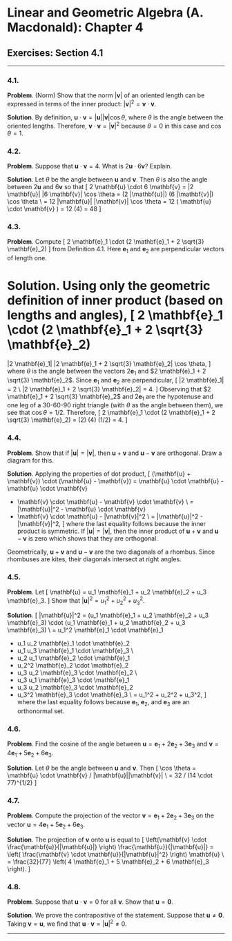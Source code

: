 Linear and Geometric Algebra (A. Macdonald): Chapter 4
======================================================

## Exercises: Section 4.1

-------------------------------------------------------------------------------

### 4.1.

__Problem__. (Norm) Show that the norm $|\mathbf{v}|$ of an oriented length
can be expressed in terms of the inner product:
$|\mathbf{v}|^2 = \mathbf{v} \cdot \mathbf{v}$.

__Solution__. By definition, $\mathbf{u} \cdot \mathbf{v} =
|\mathbf{u}| |\mathbf{v}| \cos \theta$, where $\theta$ is the angle between the oriented lengths.
Therefore, $\mathbf{v} \cdot \mathbf{v} = |\mathbf{v}|^2$ because $\theta = 0$
in this case and $\cos \theta = 1$.

### 4.2.

__Problem__. Suppose that $\mathbf{u} \cdot \mathbf{v} = 4$. What is
$2 \mathbf{u} \cdot 6 \mathbf{v}$? Explain.

__Solution__. Let $\theta$ be the angle between $\mathbf{u}$ and $\mathbf{v}$.
Then $\theta$ is also the angle between $2 \mathbf{u}$ and $6 \mathbf{v}$ so
that
\[
2 \mathbf{u} \cdot 6 \mathbf{v}
= |2 \mathbf{u}| |6 \mathbf{v}| \cos \theta
= (2 |\mathbf{u}|) (6 |\mathbf{v}|) \cos \theta \\
= 12 |\mathbf{u}| |\mathbf{v}| \cos \theta
= 12 ( \mathbf{u} \cdot \mathbf{v} )
= 12 (4) = 48
\]

### 4.3.

__Problem__. Compute
\[
2 \mathbf{e}_1 \cdot (2 \mathbf{e}_1 + 2 \sqrt{3} \mathbf{e}_2)
\]
from Definition 4.1. Here $\mathbf{e}_1$ and $\mathbf{e}_2$ are perpendicular
vectors of length one.

__Solution__. Using only the geometric definition of inner product (based on
lengths and angles),
\[
2 \mathbf{e}_1 \cdot (2 \mathbf{e}_1 + 2 \sqrt{3} \mathbf{e}_2)
=
|2 \mathbf{e}_1| |2 \mathbf{e}_1 + 2 \sqrt{3} \mathbf{e}_2| \cos \theta,
\]
where $\theta$ is the angle between the vectors $2 \mathbf{e}_1$ and
$2 \mathbf{e}_1 + 2 \sqrt{3} \mathbf{e}_2$. Since $\mathbf{e}_1$ and
$\mathbf{e}_2$ are perpendicular,
\[
|2 \mathbf{e}_1| = 2 \\
|2 \mathbf{e}_1 + 2 \sqrt{3} \mathbf{e}_2| = 4.
\]
Observing that $2 \mathbf{e}_1 + 2 \sqrt{3} \mathbf{e}_2$ and $2 \mathbf{e}_1$
are the hypotenuse and one leg of a 30-60-90 right triangle (with $\theta$ as
the angle between them), we see that $\cos \theta = 1/2$. Therefore,
\[
2 \mathbf{e}_1 \cdot (2 \mathbf{e}_1 + 2 \sqrt{3} \mathbf{e}_2)
= (2) (4) (1/2) = 4.
\]

### 4.4.

__Problem__. Show that if $|\mathbf{u}| = |\mathbf{v}|$, then
$\mathbf{u} + \mathbf{v}$ and $\mathbf{u} - \mathbf{v}$ are orthogonal. Draw
a diagram for this.

__Solution__. Applying the properties of dot product,
\[
(\mathbf{u} + \mathbf{v}) \cdot (\mathbf{u} - \mathbf{v})
=   \mathbf{u} \cdot \mathbf{u} - \mathbf{u} \cdot \mathbf{v}
  + \mathbf{v} \cdot \mathbf{u} - \mathbf{v} \cdot \mathbf{v} \\
=   |\mathbf{u}|^2 - \mathbf{u} \cdot \mathbf{v}
  + \mathbf{v} \cdot \mathbf{u} - |\mathbf{v}|^2 \\
=   |\mathbf{u}|^2 - |\mathbf{v}|^2,
\]
where the last equality follows because the inner product is symmetric.
If $|\mathbf{u}| = |\mathbf{v}|$, then the inner product of
$\mathbf{u} + \mathbf{v}$ and $\mathbf{u} - \mathbf{v}$ is zero which shows
that they are orthogonal.

Geometrically, $\mathbf{u} + \mathbf{v}$ and $\mathbf{u} - \mathbf{v}$ are
the two diagonals of a rhombus. Since rhombuses are kites, their diagonals
intersect at right angles.

### 4.5.

__Problem__. Let
\[
\mathbf{u} = u_1 \mathbf{e}_1 + u_2 \mathbf{e}_2 + u_3 \mathbf{e}_3.
\]
Show that $|\mathbf{u}|^2 = u_1^2 + u_2^2 + u_3^2$.

__Solution__.
\[
|\mathbf{u}|^2
=       (u_1 \mathbf{e}_1 + u_2 \mathbf{e}_2 + u_3 \mathbf{e}_3)
  \cdot (u_1 \mathbf{e}_1 + u_2 \mathbf{e}_2 + u_3 \mathbf{e}_3) \\
=   u_1^2 \mathbf{e}_1 \cdot \mathbf{e}_1
  + u_1 u_2 \mathbf{e}_1 \cdot \mathbf{e}_2
  + u_1 u_3 \mathbf{e}_1 \cdot \mathbf{e}_3 \\
  + u_2 u_1 \mathbf{e}_2 \cdot \mathbf{e}_1
  + u_2^2 \mathbf{e}_2 \cdot \mathbf{e}_2
  + u_3 u_2 \mathbf{e}_3 \cdot \mathbf{e}_2 \\
  + u_3 u_1 \mathbf{e}_3 \cdot \mathbf{e}_1
  + u_3 u_2 \mathbf{e}_3 \cdot \mathbf{e}_2
  + u_3^2 \mathbf{e}_3 \cdot \mathbf{e}_3 \\
= u_1^2 + u_2^2 + u_3^2,
\]
where the last equality follows because $\mathbf{e}_1$, $\mathbf{e}_2$, and
$\mathbf{e}_3$ are an orthonormal set.

### 4.6.

__Problem__. Find the cosine of the angle between
$\mathbf{u} = \mathbf{e}_1 + 2 \mathbf{e}_2 + 3 \mathbf{e}_3$
and
$\mathbf{v} = 4 \mathbf{e}_1 + 5 \mathbf{e}_2 + 6 \mathbf{e}_3$.

__Solution__. Let $\theta$ be the angle between $\mathbf{u}$ and $\mathbf{v}$.
Then
\[
\cos \theta = \mathbf{u} \cdot \mathbf{v} / |\mathbf{u}||\mathbf{v}| \\
= 32 / (14 \cdot 77)^{1/2}
\]

### 4.7.

__Problem__. Compute the projection of the vector
$\mathbf{v} = \mathbf{e}_1 + 2 \mathbf{e}_2 + 3 \mathbf{e}_3$
on the vector
$\mathbf{u} = 4 \mathbf{e}_1 + 5 \mathbf{e}_2 + 6 \mathbf{e}_3$.

__Solution__. The projection of $\mathbf{v}$ onto $\mathbf{u}$ is equal to
\[
\left(\mathbf{v} \cdot \frac{\mathbf{u}}{|\mathbf{u}|} \right)
\frac{\mathbf{u}}{|\mathbf{u}|}
= \left( \frac{\mathbf{v} \cdot \mathbf{u}}{|\mathbf{u}|^2} \right)
\mathbf{u} \\
= \frac{32}{77}
  \left( 4 \mathbf{e}_1 + 5 \mathbf{e}_2 + 6 \mathbf{e}_3 \right).
\]

### 4.8.

__Problem__. Suppose that $\mathbf{u} \cdot \mathbf{v} = 0$ for all
$\mathbf{v}$. Show that $\mathbf{u} = \mathbf{0}$.

__Solution__. We prove the contrapositive of the statement. Suppose that
$\mathbf{u} \ne \mathbf{0}$. Taking $\mathbf{v} = \mathbf{u}$, we find that
$\mathbf{u} \cdot \mathbf{v} = |\mathbf{u}|^2 \ne 0$.

-------------------------------------------------------------------------------
